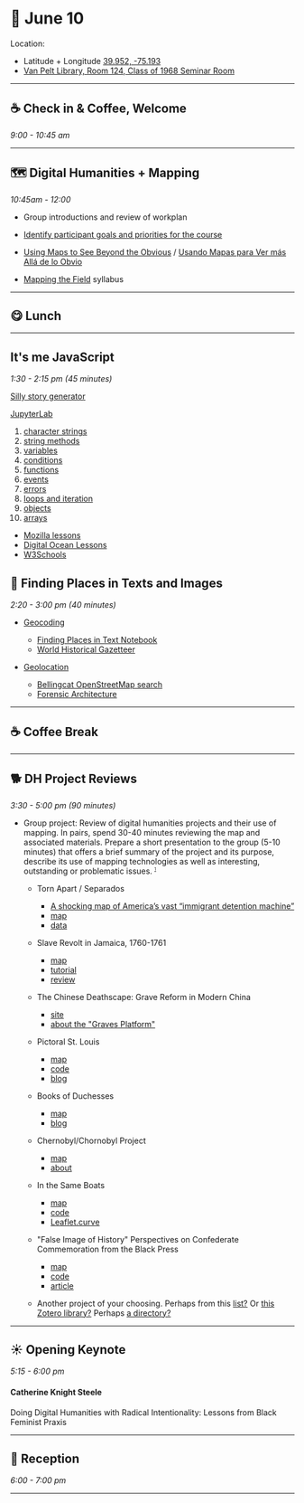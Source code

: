# 🌱 June 10

Location:

- Latitude + Longitude [39.952, -75.193](https://www.openstreetmap.org/#map=18/39.95268/-75.19372) 
- [Van Pelt Library, Room 124, Class of 1968 Seminar Room](https://www.library.upenn.edu/spaces/class-1968-seminar-room)

<hr>

## ☕ Check in & Coffee, Welcome
_9:00 - 10:45 am_ 

<hr>

## 🗺️ Digital Humanities + Mapping
_10:45am - 12:00_ 

- Group introductions and review of workplan 
- [Identify participant goals and priorities for the course](https://apjanco.github.io/leaflet-course/miro/) 
- [Using Maps to See Beyond the Obvious](https://kit.exposingtheinvisible.org/en/maps.html) / [Usando Mapas para Ver más Allá de lo Obvio](https://kit.exposingtheinvisible.org/es/maps.html)

- [Mapping the Field](https://mappingthefield.wordsinspace.net/2021/) syllabus

<hr>

## 😋 Lunch

<hr>

##  It's me JavaScript
_1:30 - 2:15 pm (45 minutes)_

[Silly story generator](https://mdn.github.io/learning-area/javascript/introduction-to-js-1/assessment-finished/) 

[JupyterLab](https://apjanco.github.io/leaflet-course/jupyter/lab/index.html)

1. [character strings](https://developer.mozilla.org/en-US/docs/Learn/JavaScript/First_steps/Strings) 
2. [string methods](https://developer.mozilla.org/en-US/docs/Learn/JavaScript/First_steps/Useful_string_methods)
2. [variables](https://developer.mozilla.org/en-US/docs/Learn/Getting_started_with_the_web/JavaScript_basics#variables)
3. [conditions](https://developer.mozilla.org/en-US/docs/Learn/Getting_started_with_the_web/JavaScript_basics#conditionals)
4. [functions](https://developer.mozilla.org/en-US/docs/Learn/Getting_started_with_the_web/JavaScript_basics#functions)
5. [events](https://developer.mozilla.org/en-US/docs/Learn/Getting_started_with_the_web/JavaScript_basics#events)
6. [errors](https://developer.mozilla.org/en-US/docs/Learn/JavaScript/First_steps/What_went_wrong)
7. [loops and iteration](https://developer.mozilla.org/en-US/docs/Web/JavaScript/Guide/Loops_and_iteration) 
8. [objects](https://developer.mozilla.org/en-US/docs/Web/JavaScript/Reference/Global_Objects/Object)
9. [arrays](https://developer.mozilla.org/en-US/docs/Learn/JavaScript/First_steps/Arrays)

- [Mozilla lessons](https://developer.mozilla.org/en-US/docs/Web/JavaScript)
- [Digital Ocean Lessons](https://www.digitalocean.com/community/tutorial_series/how-to-code-in-javascript)
- [W3Schools](https://www.w3schools.com/js/default.asp)


## 🎯 Finding Places in Texts and Images
_2:20 - 3:00 pm (40 minutes)_

- [Geocoding](https://programminghistorian.org/en/lessons/finding-places-world-historical-gazetteer)
    - [Finding Places in Text Notebook](https://colab.research.google.com/drive/1-atKuidIUkaTfxXkSVc5Kt8E2uwozQTc?usp=sharing)
    - [World Historical Gazetteer](https://whgazetteer.org/)

- [Geolocation](https://www.bellingcat.com/tag/geolocation/)
    - [Bellingcat OpenStreetMap search](https://osm-search.bellingcat.com/)
    - [Forensic Architecture](https://forensic-architecture.org/methodology/geolocation)
<hr>

## ☕ Coffee Break

<hr>

## 🐕 DH Project Reviews
_3:30 - 5:00 pm (90 minutes)_ 

- Group project: Review of digital humanities projects and their use of mapping. In pairs, spend 30-40 minutes reviewing the map and associated materials. Prepare a short presentation to the group (5-10 minutes) that offers a brief summary of the project and its purpose, describe its use of mapping technologies as well as interesting, outstanding or problematic issues. <sup style="font-size: 50%;">[1](https://reviewsindh.pubpub.org/review-process)</sup> 

    - Torn Apart / Separados
        - [A shocking map of America’s vast “immigrant detention machine”](https://www.fastcompany.com/90180570/a-shocking-map-of-americas-vast-immigrant-detention-machine)
        - [map](https://xpmethod.columbia.edu/torn-apart/volume/1/)
        - [data](https://github.com/xpmethod/torn-apart-open-data)

    - Slave Revolt in Jamaica, 1760-1761
        - [map](http://revolt.axismaps.com/)
        - [tutorial](https://craftingdh.netlify.app/tutorials/mapping/)
        - [review](https://reviewsindh.pubpub.org/pub/slave-revolt-in-jamaica/release/1)

    - The Chinese Deathscape: Grave Reform in Modern China
        - [site](https://chinesedeathscape.org/)
        - [about the "Graves Platform"](https://chinesedeathscape.supdigital.org/read/colophon)

    - Pictoral St. Louis
        - [map](http://jarednielsen.com/pictorial-st-louis/index.html)
        - [code](https://github.com/nielsenjared/pictorial-st-louis)
        - [blog](https://jarednielsen.com/make-interactive-story-map-leaflet-non-geographical-images/)

    - Books of Duchesses 
        - [map](https://booksofduchesses.com/)  
        - [blog](https://www.karwansaraypublishers.com/en-us/blogs/medieval-world-blog/books-of-duchesses)

    - Chernobyl/Chornobyl Project
        - [map](https://harvard-cga.maps.arcgis.com/apps/webappviewer/index.html?id=5143021e6379448c966900096f21b5e3)
        - [about](https://gis.huri.harvard.edu/chornobyl)

    - In the Same Boats
        - [map](http://sameboats.org/)
        - [code](https://github.com/kshitijdeota/sameboats)
        - [Leaflet.curve](https://elfalem.github.io/Leaflet.curve/)
    
    - "False Image of History" Perspectives on Confederate Commemoration from the Black Press
        - [map](https://falseimage.pennds.org/)
        - [code](https://github.com/upenndigitalscholarship/monuments-research-group)
        - [article](https://theconversation.com/for-150-years-black-journalists-have-known-what-confederate-monuments-really-stood-for-217895) 

    - Another project of your choosing. Perhaps from this [list?](http://anterotesis.com/wordpress/mapping-resources/dh-gis-projects/) Or [this Zotero library?](https://www.zotero.org/groups/7412/humanitiesgis/collections/8EB7UQHC) Perhaps [a directory?](https://geohumanities.org/?page_id=125)

<hr>


## ☀️ Opening Keynote 
_5:15 - 6:00 pm_

#### Catherine Knight Steele
Doing Digital Humanities with Radical Intentionality: Lessons from Black Feminist Praxis

<hr>


## 🌙 Reception
_6:00 - 7:00 pm_

<hr>

